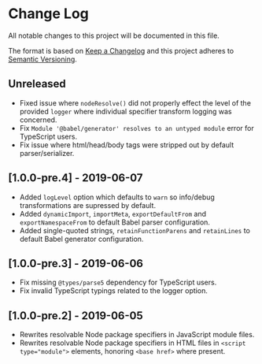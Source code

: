 # Change Log

All notable changes to this project will be documented in this file.

The format is based on [Keep a Changelog](http://keepachangelog.com/)
and this project adheres to [Semantic Versioning](http://semver.org/).

<!--
   PRs should document their user-visible changes (if any) in the
   Unreleased section, uncommenting the header as necessary.
-->

## Unreleased
- Fixed issue where `nodeResolve()` did not properly effect the level of the provided `logger` where individual specifier transform logging was concerned.
- Fix `Module '@babel/generator' resolves to an untyped module` error for TypeScript users.
- Fix issue where html/head/body tags were stripped out by default parser/serializer.
<!-- Add new unreleased items here -->

## [1.0.0-pre.4] - 2019-06-07
- Added `logLevel` option which defaults to `warn` so info/debug transformations are supressed by default.
- Added `dynamicImport`, `importMeta`, `exportDefaultFrom` and `exportNamespaceFrom` to default Babel parser configuration.
- Added single-quoted strings, `retainFunctionParens` and `retainLines` to default Babel generator configuration.

## [1.0.0-pre.3] - 2019-06-06
- Fix missing `@types/parse5` dependency for TypeScript users.
- Fix invalid TypeScript typings related to the logger option.

## [1.0.0-pre.2] - 2019-06-05
- Rewrites resolvable Node package specifiers in JavaScript module files.
- Rewrites resolvable Node package specifiers in HTML files in `<script type="module">` elements, honoring `<base href>` where present.
